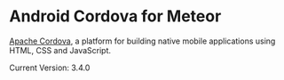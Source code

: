 # Android Cordova for Meteor

[Apache Cordova](https://cordova.apache.org/), a platform for building native mobile applications using HTML, CSS and JavaScript.

Current Version: 3.4.0